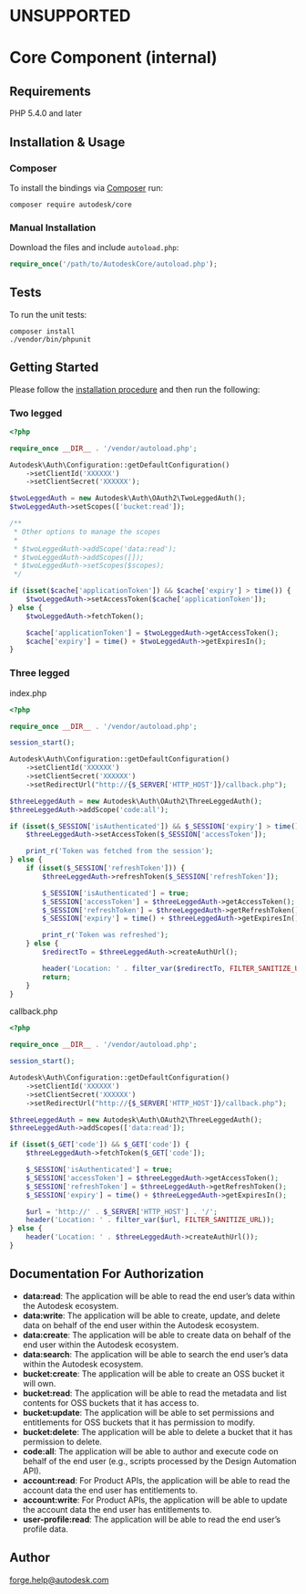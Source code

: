 # UNSUPPORTED

# Core Component (internal)

## Requirements

PHP 5.4.0 and later

## Installation & Usage
### Composer

To install the bindings via [Composer](http://getcomposer.org/) run:
```
composer require autodesk/core
```

### Manual Installation

Download the files and include `autoload.php`:

```php
require_once('/path/to/AutodeskCore/autoload.php');
```

## Tests

To run the unit tests:

```
composer install
./vendor/bin/phpunit
```

## Getting Started

Please follow the [installation procedure](#installation--usage) and then run the following:

### Two legged

```php
<?php

require_once __DIR__ . '/vendor/autoload.php';

Autodesk\Auth\Configuration::getDefaultConfiguration()
    ->setClientId('XXXXXX')
    ->setClientSecret('XXXXXX');

$twoLeggedAuth = new Autodesk\Auth\OAuth2\TwoLeggedAuth();
$twoLeggedAuth->setScopes(['bucket:read']);

/**
 * Other options to manage the scopes
 *
 * $twoLeggedAuth->addScope('data:read');
 * $twoLeggedAuth->addScopes([]);
 * $twoLeggedAuth->setScopes($scopes);
 */

if (isset($cache['applicationToken']) && $cache['expiry'] > time()) {
    $twoLeggedAuth->setAccessToken($cache['applicationToken']);
} else {
    $twoLeggedAuth->fetchToken();

    $cache['applicationToken'] = $twoLeggedAuth->getAccessToken();
    $cache['expiry'] = time() + $twoLeggedAuth->getExpiresIn();
}

```

### Three legged

index.php

```php
<?php

require_once __DIR__ . '/vendor/autoload.php';

session_start();

Autodesk\Auth\Configuration::getDefaultConfiguration()
    ->setClientId('XXXXXX')
    ->setClientSecret('XXXXXX')
    ->setRedirectUrl("http://{$_SERVER['HTTP_HOST']}/callback.php");

$threeLeggedAuth = new Autodesk\Auth\OAuth2\ThreeLeggedAuth();
$threeLeggedAuth->addScope('code:all');

if (isset($_SESSION['isAuthenticated']) && $_SESSION['expiry'] > time()) {
    $threeLeggedAuth->setAccessToken($_SESSION['accessToken']);

    print_r('Token was fetched from the session');
} else {
    if (isset($_SESSION['refreshToken'])) {
        $threeLeggedAuth->refreshToken($_SESSION['refreshToken']);

        $_SESSION['isAuthenticated'] = true;
        $_SESSION['accessToken'] = $threeLeggedAuth->getAccessToken();
        $_SESSION['refreshToken'] = $threeLeggedAuth->getRefreshToken();
        $_SESSION['expiry'] = time() + $threeLeggedAuth->getExpiresIn();

        print_r('Token was refreshed');
    } else {
        $redirectTo = $threeLeggedAuth->createAuthUrl();

        header('Location: ' . filter_var($redirectTo, FILTER_SANITIZE_URL));
        return;
    }
}


```

callback.php
```php
<?php

require_once __DIR__ . '/vendor/autoload.php';

session_start();

Autodesk\Auth\Configuration::getDefaultConfiguration()
    ->setClientId('XXXXXX')
    ->setClientSecret('XXXXXX')
    ->setRedirectUrl("http://{$_SERVER['HTTP_HOST']}/callback.php");

$threeLeggedAuth = new Autodesk\Auth\OAuth2\ThreeLeggedAuth();
$threeLeggedAuth->addScopes(['data:read']);

if (isset($_GET['code']) && $_GET['code']) {
    $threeLeggedAuth->fetchToken($_GET['code']);

    $_SESSION['isAuthenticated'] = true;
    $_SESSION['accessToken'] = $threeLeggedAuth->getAccessToken();
    $_SESSION['refreshToken'] = $threeLeggedAuth->getRefreshToken();
    $_SESSION['expiry'] = time() + $threeLeggedAuth->getExpiresIn();

    $url = 'http://' . $_SERVER['HTTP_HOST'] . '/';
    header('Location: ' . filter_var($url, FILTER_SANITIZE_URL));
} else {
    header('Location: ' . $threeLeggedAuth->createAuthUrl());
}
```

## Documentation For Authorization

 - **data:read**: The application will be able to read the end user’s data within the Autodesk ecosystem.
 - **data:write**: The application will be able to create, update, and delete data on behalf of the end user within the Autodesk ecosystem.
 - **data:create**: The application will be able to create data on behalf of the end user within the Autodesk ecosystem.
 - **data:search**: The application will be able to search the end user’s data within the Autodesk ecosystem.
 - **bucket:create**: The application will be able to create an OSS bucket it will own.
 - **bucket:read**: The application will be able to read the metadata and list contents for OSS buckets that it has access to.
 - **bucket:update**: The application will be able to set permissions and entitlements for OSS buckets that it has permission to modify.
 - **bucket:delete**: The application will be able to delete a bucket that it has permission to delete.
 - **code:all**: The application will be able to author and execute code on behalf of the end user (e.g., scripts processed by the Design Automation API).
 - **account:read**: For Product APIs, the application will be able to read the account data the end user has entitlements to.
 - **account:write**: For Product APIs, the application will be able to update the account data the end user has entitlements to.
 - **user-profile:read**: The application will be able to read the end user’s profile data.

## Author

forge.help@autodesk.com


